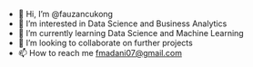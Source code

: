 - 👋 Hi, I’m @fauzancukong
- 👀 I’m interested in Data Science and Business Analytics
- 🌱 I’m currently learning Data Science and Machine Learning
- 💞️ I’m looking to collaborate on further projects
- 📫 How to reach me fmadani07@gmail.com

<!---
fauzancukong/fauzancukong is a ✨ special ✨ repository because its `README.md` (this file) appears on your GitHub profile.
You can click the Preview link to take a look at your changes.
--->
